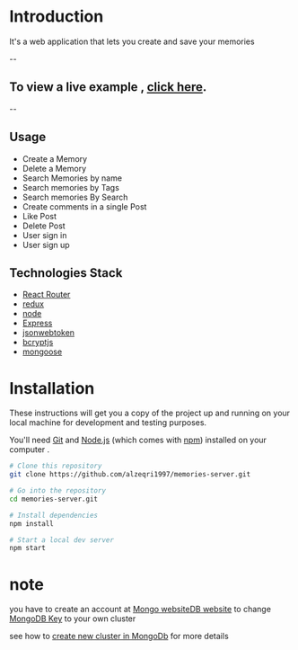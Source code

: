 # Introduction
It's a web application that lets you create and save your memories 

--
## To view a live example , **[click here](https://flamboyant-ramanujan-1e2385.netlify.app/posts)**.
--

## Usage
- Create a Memory
- Delete a Memory
- Search Memories by name
- Search memories by Tags
- Search memories By Search
- Create comments in a single Post
- Like Post
- Delete Post
- User sign in
- User sign up

## Technologies Stack
- [React Router](https://reactrouter.com/)
- [redux](https://redux.js.org/)
- [node](https://nodejs.org/en/) 
- [Express](http://expressjs.com/) 
- [jsonwebtoken](https://www.npmjs.com/package/jsonwebtoken) 
- [bcryptjs](https://www.npmjs.com/package/bcryptjs) 
- [mongoose](https://mongoosejs.com/) 

 # Installation
These instructions will get you a copy of the project up and running on your local machine for development and testing purposes.

You'll need [Git](https://git-scm.com) and [Node.js](https://nodejs.org/en/download/) (which comes with [npm](http://npmjs.com)) installed on your computer .

```bash
# Clone this repository
git clone https://github.com/alzeqri1997/memories-server.git

# Go into the repository
cd memories-server.git

# Install dependencies
npm install

# Start a local dev server
npm start
```

# note 
you have to create an account at [Mongo websiteDB website]() to change [MongoDB Key]() to your own cluster 

see how to [create new cluster in MongoDb](https://www.mongodb.com/basics/clusters/mongodb-cluster-setup) for more details